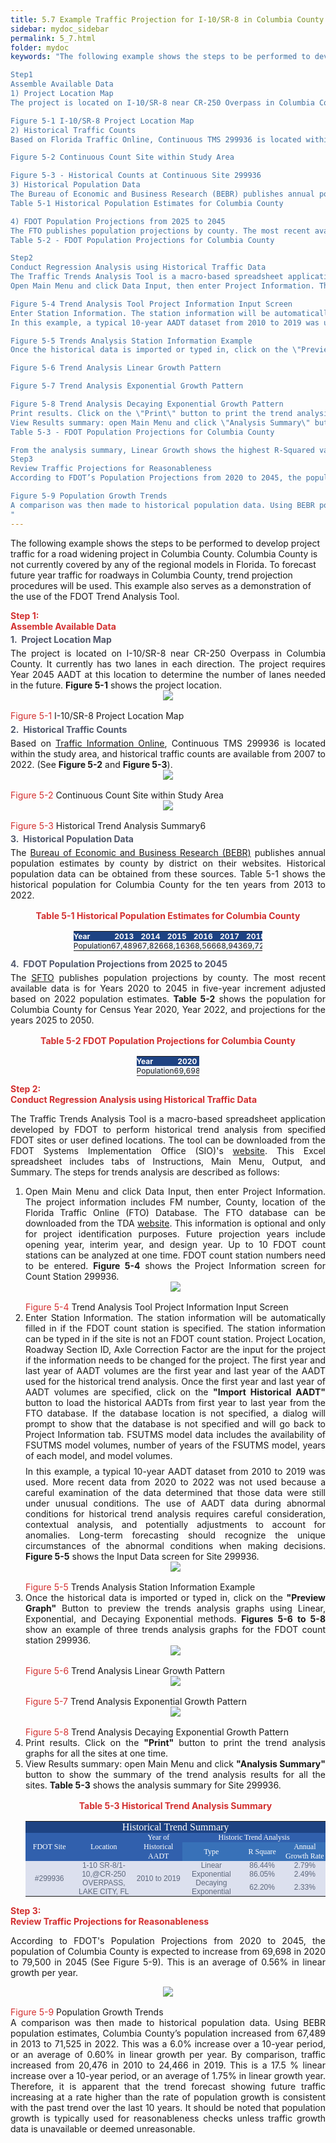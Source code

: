 ```yaml
---
title: 5.7 Example Traffic Projection for I-10/SR-8 in Columbia County
sidebar: mydoc_sidebar
permalink: 5_7.html
folder: mydoc
keywords: "The following example shows the steps to be performed to develop project traffic for a road widening project in Columbia County. Columbia County is not currently covered by any of the regional models in Florida. To forecast future year traffic for roadways in Columbia County, trend projection procedures will be used. This example also serves as a demonstration of the use of the FDOT Trend Analysis Tool.

Step1
Assemble Available Data
1) Project Location Map
The project is located on I-10/SR-8 near CR-250 Overpass in Columbia County. It currently has two lanes in each direction. The project requires Year 2045 AADT at this location to determine the number of lanes needed in the future. Figure 5-1 shows the project location.

Figure 5-1 I-10/SR-8 Project Location Map
2) Historical Traffic Counts
Based on Florida Traffic Online, Continuous TMS 299936 is located within the study area, and historical traffic counts are available from 2007 to 2022. (See Figure 5-2 and Figure 5-3).

Figure 5-2 Continuous Count Site within Study Area

Figure 5-3 - Historical Counts at Continuous Site 299936
3) Historical Population Data
The Bureau of Economic and Business Research (BEBR) publishes annual population estimates by county by district on their websites. Historical population data can be obtained from these sources. Table 5-1 shows the historical population for Columbia County for the ten years from 2013 to 2022.
Table 5-1 Historical Population Estimates for Columbia County

4) FDOT Population Projections from 2025 to 2045
The FTO publishes population projections by county. The most recent available data is for Years 2020 to 2045 in five- year increment adjusted based on 2022 population estimates. Table 5-2 shows the population for Columbia County for Census Year 2020, Year 2022, and projections for the years 2025 to 2050.
Table 5-2 - FDOT Population Projections for Columbia County

Step2
Conduct Regression Analysis using Historical Traffic Data
The Traffic Trends Analysis Tool is a macro-based spreadsheet application developed by FDOT to perform historical trend analysis from specified FDOT sites or user defined locations. The tool can be downloaded from the FDOT Systems Implementation Office (SIO)’s website. This Excel spreadsheet includes tabs of Instructions, Main Menu, Output, and Summary. The steps for trends analysis are described as follows:
Open Main Menu and click Data Input, then enter Project Information. The project information includes FM number, County, location of the Florida Traffic Online (FTO) Database. The FTO database can be downloaded from the TDA website here. This information is optional and only for project identification purposes. Future projection years include opening year, interim year, and design year. Up to 10 FDOT count stations can be analyzed at one time. FDOT count station numbers need to be entered. Figure 5-4 shows the Project Information screen for Count Station 299936.

Figure 5-4 Trend Analysis Tool Project Information Input Screen
Enter Station Information. The station information will be automatically filled in if the FDOT count station is specified. The station information can be typed in if the site is not an FDOT count station. Project Location, Roadway Section ID, Axle Correction Factor are the input for the project if the information needs to be changed for the project. The first year and last year of AADT volumes are the first year and last year of the AADT used for the historical trend analysis. Once the first year and last year of AADT volumes are specified, click on the \"Import Historical AADT\" button to load the historical AADTs from first year to last year from the FTO database. If the database location is not specified, a dialog will prompt to show that the database is not specified and will go back to Project Information tab. FSUTMS model data includes the availability of FSUTMS model volumes, number of years of the FSUTMS model, years of each model, and model volumes.
In this example, a typical 10-year AADT dataset from 2010 to 2019 was used. More recent data from 2020 to 2022 was not used because a careful examination of the data determined that those data were still under and impact of COVID 19. The use of AADT data during abnormal conditions for historical trend analysis requires careful consideration, contextual analysis, and potentially adjustments to account for anomalies. Long-term forecasting should recognize the unique circumstances of the pandemic when making decisions. Figure 5-5 shows the Input Data screen for Site 299936.

Figure 5-5 Trends Analysis Station Information Example
Once the historical data is imported or typed in, click on the \"Preview Graph\" Button to preview the trends analysis graphs using Linear, Exponential, and Decaying Exponential methods. Figures 5-6 to 5-8 show an example of three trends analysis graphs for the FDOT count station 299936.

Figure 5-6 Trend Analysis Linear Growth Pattern

Figure 5-7 Trend Analysis Exponential Growth Pattern

Figure 5-8 Trend Analysis Decaying Exponential Growth Pattern
Print results. Click on the \"Print\" button to print the trend analysis graphs for all the sites at one time.
View Results summary: open Main Menu and click \"Analysis Summary\" button to show the summary of the trend analysis results for all the sites. Table 5-3 shows the analysis summary for Site 299936.
Table 5-3 - FDOT Population Projections for Columbia County

From the analysis summary, Linear Growth shows the highest R-Squared value of 86.44%, indicating a high correlation between AADT and the years. The annual growth rate is determined to be 2.79%.
Step3
Review Traffic Projections for Reasonableness
According to FDOT’s Population Projections from 2020 to 2045, the population of Columbia County is expected to increase from 69,698 in 2020 to 79,500 in 2045 (See Figure 5-9). This is an average of 0.56% in linear growth per year.

Figure 5-9 Population Growth Trends
A comparison was then made to historical population data. Using BEBR population estimates, Columbia County’s population increased from 67,489 in 2013 to 71,525 in 2022. This was a 6.0% increase over a 10-year period, or an average of 0.60% in linear growth per year. By comparison, traffic increased from 20,476 in 2010 to 24,466 in 2019. This is a 17.5 % linear increase over a 10-year period, or an average of 1.75% in linear growth year. Therefore, it is apparent that the trend forecast showing future traffic increasing at a rate higher than the rate of population growth is consistent with the past trend over the last 10 years.
"
---
```


<style>
  div{text-align: justify;}
  
  table {
  /* border-collapse: collapse; */
  /* width: 100%; */
  /* display: table-cell; */
  /* vertical-align: center;  */
  text-align: center; 
  margin-left:auto;
  margin-right:auto;
  font-size: 12px;
  padding: 0;


}


th{
  text-align:center;
  background-color: #248ec2;
  color: white;
  vertical-align: middle; 
  text-align: center;
  padding:0;
  margin:0
}

td {
  text-align: center;
  vertical-align: middle;
  border-color: #96D4D4;
  vertical-align: center; 
  padding: 0;
  width: 0.1%; 
  margin:0
}

tr:nth-child(even) {
  /* background-color:  #EEF2F8; */
}
</style>

The following example shows the steps to be performed to develop project traffic for a road widening project in Columbia County. Columbia County is not currently covered by any of the regional models in Florida. To forecast future year traffic for roadways in Columbia County, trend projection procedures will be used. This example also serves as a demonstration of the use of the FDOT Trend Analysis Tool. 


<div class="parent">
    <div class="child1" style="font-weight:bold; color:#d32f2f">Step 1:</div>
    <div class="child2">
    <div style="color:#d32f2f; font-weight:bold; text-align:left">Assemble Available Data </div>

<div style="font-weight:bold; margin:0.3rem 0; color:#50576b">1.&nbsp;  Project Location Map</div>
    The project is located on I-10/SR-8 near CR-250 Overpass in Columbia County. It currently has two lanes in each direction. The project requires Year 2045 AADT at this location to determine the number of lanes needed in the future. <b>Figure 5-1</b> shows the project location.

<center>
<img src="images/fig5_1.jpg" style="max-width: 80%; text-align:center; margin-bottom: 1rem">
</center>
<div class="italic-grey"><span style="color:#d32f2f;">Figure 5-1</span> I-10/SR-8 Project Location Map</div> 

<div style="font-weight:bold; margin:0.3rem 0; color:#50576b">2.&nbsp; Historical Traffic Counts</div>
    Based on <a href="https://tdaappsprod.dot.state.fl.us/fto/" target="_blank">Traffic Information Online</a>, Continuous TMS 299936 is located within the study area, and historical traffic counts are available from 2007 to 2022. (See <b>Figure 5-2</b> and <b>Figure 5-3</b>).

<center>
<img src="images/fig5_2.jpg" style="max-width: 80%; text-align:center; margin-bottom: 1rem">
</center>
<div class="italic-grey"><span style="color:#d32f2f;">Figure 5-2</span> Continuous Count Site within Study Area</div> 

<center>
<img src="images/fig5_3.png" style="max-width: 80%; text-align:center; margin-bottom: 1rem">
</center>
<div class="italic-grey"><span style="color:#d32f2f;">Figure 5-3</span> Historical Trend Analysis Summary6</div> 

<div style="font-weight:bold; margin:0.3rem 0; color:#50576b">3.&nbsp; Historical Population Data</div>
    The <a href="https://www.bebr.ufl.edu/" target="_blank">Bureau of Economic and Business Research (BEBR)</a> publishes annual population estimates by county by district on their websites. Historical population data can be obtained from these sources. Table 5-1 shows the historical population for Columbia County for the ten years from 2013 to 2022.

<div style="text-align:center; color: #d32f2f; margin:1rem"><b>Table 5-1 Historical Population Estimates for Columbia County</b></div>

<table style="margin-left:auto;margin-right:auto;max-width:60%">
<tr style="padding:0; margin:0; background-color:#1e4383">
<th style="text-align:left; background-color:#1e4383">Year</th>
<th style="background-color:#1e4383">2013</th>
<th style="background-color:#1e4383">2014</th>
<th style="background-color:#1e4383">2015</th>
<th style="background-color:#1e4383">2016</th>
<th style="background-color:#1e4383">2017</th>
<th style="background-color:#1e4383">2018</th>
<th style="background-color:#1e4383">2019</th>
<th style="background-color:#1e4383">2020</th>
<th style="background-color:#1e4383">2021</th>
<th style="background-color:#1e4383">2022</th>
</tr>

<tr style="padding:0;margin:0; ">
<td style="text-align:left;background-color:#f1f5fb">Population</td>
<td style="background-color:#f1f5fb">67,489</td>
<td style="background-color:#f1f5fb">67,826</td>
<td style="background-color:#f1f5fb">68,163</td>
<td style="background-color:#f1f5fb">68,566</td>
<td style="background-color:#f1f5fb">68,943</td>
<td style="background-color:#f1f5fb">69,721</td>
<td style="background-color:#f1f5fb">70,492</td>
<td style="background-color:#f1f5fb">69,698</td>
<td style="background-color:#f1f5fb">69,809</td>
<td style="background-color:#f1f5fb">71,525</td>
</tr>
</table>

<div style="font-weight:bold; margin:0.3rem 0; color:#50576b">4.&nbsp; FDOT Population Projections from 2025 to 2045</div>
    The <a href="https://www.fdot.gov/planning/fto" target="_blank">SFTO</a> publishes population projections by county. The most recent available data is for Years 2020 to 2045 in five-year increment adjusted based on 2022 population estimates. <b>Table 5-2</b> shows the population for Columbia County for Census Year 2020, Year 2022, and projections for the years 2025 to 2050.

<div style="text-align:center; color: #d32f2f; margin:1rem"><b>Table 5-2 FDOT Population Projections for Columbia County</b></div>

<table style="margin-left:auto;margin-right:auto;max-width:20%">
<tr style="padding:0;margin:0; ">
<th style="text-align:left;background-color:#1e4383">Year</th>
<th style="background-color:#1e4383">2020</th>
<th style="background-color:#1e4383">2022</th>
<th style="background-color:#1e4383">2025</th>
<th style="background-color:#1e4383">2030</th>
<th style="background-color:#1e4383">2035</th>
<th style="background-color:#1e4383">2040</th>
<th style="background-color:#1e4383">2045</th>
<th style="background-color:#1e4383">2050</th>
</tr>

<tr style="padding:0;margin:0; ">
<td style="text-align:left;background-color:#f1f5fb">Population</td>
<td style="background-color:#f1f5fb">69,698</td>
<td style="background-color:#f1f5fb">71,525</td>
<td style="background-color:#f1f5fb">73,300</td>
<td style="background-color:#f1f5fb">75,400</td>
<td style="background-color:#f1f5fb">77,000</td>
<td style="background-color:#f1f5fb">78,400</td>
<td style="background-color:#f1f5fb">79,500</td>
<td style="background-color:#f1f5fb">80,600</td>
</tr>
</table>


</div>
</div>


<div class="parent">
    <div class="child1" style="font-weight:bold; color:#d32f2f">Step 2:</div>
    <div class="child2">
    <div style="color:#d32f2f; font-weight:bold; text-align:left">Conduct Regression Analysis using Historical Traffic Data</div>

The Traffic Trends Analysis Tool is a macro-based spreadsheet application developed by FDOT to perform historical trend analysis from specified FDOT sites or user defined locations. The tool can be downloaded from the FDOT Systems Implementation Office (SIO)'s <a href="https://www.fdot.gov/planning/systems/systems-management/systems-management-documents" target="_blank">website</a>. This Excel spreadsheet includes tabs of Instructions, Main Menu, Output, and Summary. The steps for trends analysis are described as follows:

<ol style="padding-left:1.5rem">
<li>Open Main Menu and click Data Input, then enter Project Information. The project information includes FM number, County, location of the Florida Traffic Online (FTO) Database. The FTO database can be downloaded from the TDA <a href="https://www.fdot.gov/statistics/trafficinfo/default.shtm" target="_blank">website</a>. This information is optional and only for project identification purposes. Future projection years include opening year, interim year, and design year. Up to 10 FDOT count stations can be analyzed at one time. FDOT count station numbers need to be entered. <b>Figure 5-4</b> shows the Project Information screen for Count Station 299936.</li>


<center>
<img src="images/fig5_4.jpg" style="max-width: 80%; text-align:center; margin-bottom: 1rem">
</center>
<div class="italic-grey"><span style="color:#d32f2f;">Figure 5-4</span> Trend Analysis Tool Project Information Input Screen</div> 


<li>Enter Station Information. The station information will be automatically filled in if the FDOT count station is specified. The station information can be typed in if the site is not an FDOT count station. Project Location, Roadway Section ID, Axle Correction Factor are the input for the project if the information needs to be changed for the project. The first year and last year of AADT volumes are the first year and last year of the AADT used for the historical trend analysis. Once the first year and last year of AADT volumes are specified, click on the <b>"Import Historical AADT"</b> button to load the historical AADTs from first year to last year from the FTO database. If the database location is not specified, a dialog will prompt to show that the database is not specified and will go back to Project Information tab. FSUTMS model data includes the availability of FSUTMS model volumes, number of years of the FSUTMS model, years of each model, and model volumes.
<div style="margin:0.5rem 0"></div>
In this example, a typical 10-year AADT dataset from 2010 to 2019 was used. More recent data from 2020 to 2022 was not used because a careful examination of the data determined that those data were still under unusual conditions. The use of AADT data during abnormal conditions for historical trend analysis requires careful consideration, contextual analysis, and potentially adjustments to account for anomalies. Long-term forecasting should recognize the unique circumstances of the abnormal conditions when making decisions. <b>Figure 5-5</b> shows the Input Data screen for Site 299936.
</li>


<center>
<img src="images/fig5_5.jpg" style="max-width: 80%; text-align:center; margin-bottom: 1rem">
</center>
<div class="italic-grey"><span style="color:#d32f2f;">Figure 5-5</span> Trends Analysis Station Information Example</div> 


<li>Once the historical data is imported or typed in, click on the <b>"Preview Graph"</b> Button to preview the trends analysis graphs using Linear, Exponential, and Decaying Exponential methods. <b>Figures 5-6 to 5-8</b> show an example of three trends analysis graphs for the FDOT count station 299936.
</li>

<center>
<img src="images/fig5_6.jpg" style="max-width: 73%; text-align:center; margin-bottom: 1rem;">
</center>
<div class="italic-grey"><span style="color:#d32f2f;">Figure 5-6</span> Trend Analysis Linear Growth Pattern</div> 

<center>
<img src="images/fig5_7.jpg" style="max-width: 80%; text-align:center; margin-bottom: 1rem">
</center>
<div class="italic-grey"><span style="color:#d32f2f;">Figure 5-7</span> Trend Analysis Exponential Growth Pattern</div> 

<center>
<img src="images/fig5_8.jpg" style="max-width: 80%; text-align:center; margin-bottom: 1rem">
</center>
<div class="italic-grey"><span style="color:#d32f2f;">Figure 5-8</span> Trend Analysis Decaying Exponential Growth Pattern</div> 


<li>Print results. Click on the <b>"Print"</b> button to print the trend analysis graphs for all the sites at one time.</li>
<li>View Results summary: open Main Menu and click <b>"Analysis Summary"</b> button to show the summary of the trend analysis results for all the sites. <b>Table 5-3</b> shows the analysis summary for Site 299936.</li>

<div style="text-align:center; color: #d32f2f; margin:1rem"><b>Table 5-3 Historical Trend Analysis Summary</b></div>

<table align="middle" cellspacing="0" border="0" style="width:100%; table-layout: auto; text-align: center; vertical-align: middle">
	<tr>
		<td style="vertical-align:middle" colspan=6 align="center" valign=middle bgcolor="#1E4383"><font face="Arial Black" color="#FFFFFF" size=3>Historical Trend Summary</font></td>
	</tr>
	<tr>
		<td style="vertical-align:middle" rowspan=2 align="center" valign=middle bgcolor="#3160AD"><font face="Arial Black" color="#FFFFFF">FDOT Site</font></td>
		<td style="vertical-align:middle" rowspan=2 align="center" valign=middle bgcolor="#3160AD"><font face="Arial Black" color="#FFFFFF">Location</font></td>
		<td style="vertical-align:middle" rowspan=2 align="center" valign=middle bgcolor="#3160AD"><font face="Arial Black" color="#FFFFFF">Year of Historical AADT</font></td>
		<td style="vertical-align:middle" colspan=3 align="center" valign=middle bgcolor="#3160AD"><font face="Arial Black" color="#FFFFFF">Historic Trend Analysis</font></td>
	</tr>
	<tr>
		<td style="vertical-align:middle" align="center" valign=middle bgcolor="#3871B8"><font face="Arial Black" color="#FFFFFF">Type</font></td>
		<td style="vertical-align:middle" align="center" valign=middle bgcolor="#3871B8"><font face="Arial Black" color="#FFFFFF">R Square</font></td>
		<td style="vertical-align:middle" align="center" valign=middle bgcolor="#3871B8"><font face="Arial Black" color="#FFFFFF">Annual Growth Rate</font></td>
	</tr>
	<tr>
		<td style="vertical-align:middle" rowspan=3 align="center" valign=middle bgcolor="#DCE0EE"><font face="Arial" color="#5E687D">#299936</font></td>
		<td style="vertical-align:middle" rowspan=3 align="center" valign=middle bgcolor="#DCE0EE"><font face="Arial" color="#5E687D">1-10 SR-8/1-10,@CR-250 OVERPASS, LAKE CITY, FL</font></td>
		<td style="vertical-align:middle" rowspan=3 align="center" valign=middle bgcolor="#DCE0EE"><font face="Arial" color="#5E687D">2010 to 2019</font></td>
		<td style="vertical-align:middle" align="center" valign=middle bgcolor="#DCE0EE"><font face="Arial" color="#5E687D">Linear</font></td>
		<td style="vertical-align:middle" align="center" valign=middle bgcolor="#DCE0EE"><font face="Arial" color="#5E687D">86.44%</font></td>
		<td style="vertical-align:middle" align="center" valign=middle bgcolor="#DCE0EE"><font face="Arial" color="#5E687D">2.79%</font></td>
	</tr>
	<tr>
		<td style="vertical-align:middle" align="center" valign=middle bgcolor="#DCE0EE"><font face="Arial" color="#5E687D">Exponential</font></td>
		<td style="vertical-align:middle" align="center" valign=middle bgcolor="#DCE0EE"><font face="Arial" color="#5E687D">86.05%</font></td>
		<td style="vertical-align:middle" align="center" valign=middle bgcolor="#DCE0EE"><font face="Arial" color="#5E687D">2.49%</font></td>
	</tr>
	<tr>
		<td style="vertical-align:middle" align="center" valign=middle bgcolor="#DCE0EE"><font face="Arial" color="#5E687D">Decaying Exponential</font></td>
		<td style="vertical-align:middle" align="center" valign=middle bgcolor="#DCE0EE"><font face="Arial" color="#5E687D">62.20%</font></td>
		<td style="vertical-align:middle" align="center" valign=middle bgcolor="#DCE0EE"><font face="Arial" color="#5E687D">2.33%</font></td>
	</tr>
</table>

</ol>
</div>
</div>



<div class="parent">
    <div class="child1" style="font-weight:bold; color:#d32f2f">Step 3:</div>
    <div class="child2">
    <div style="color:#d32f2f; font-weight:bold; text-align:left">Review Traffic Projections for Reasonableness</div>

According to FDOT's Population Projections from 2020 to 2045, the population of Columbia County is expected to increase from 69,698 in 2020 to 79,500 in 2045 (See Figure 5-9). This is an average of 0.56% in linear growth per year.

<center>
<img src="images/fig5_9.jpg" style="max-width: 80%; text-align:center; margin-bottom: 1rem">
</center>
<div class="italic-grey"><span style="color:#d32f2f;">Figure 5-9</span> Population Growth Trends</div> 
A comparison was then made to historical population data. Using BEBR population estimates, Columbia County’s population increased from 67,489 in 2013 to 71,525 in 2022. This was a 6.0% increase over a 10-year period, or an average of 0.60% in linear growth per year. By comparison, traffic increased from 20,476 in 2010 to 24,466 in 2019. This is a 17.5 % linear increase over a 10-year period, or an average of 1.75% in linear growth year. Therefore, it is apparent that the trend forecast showing future traffic increasing at a rate higher than the rate of population growth is consistent with the past trend over the last 10 years. It should be noted that population growth is typically used for reasonableness checks unless traffic growth data is unavailable or deemed unreasonable.  

</div>
</div>